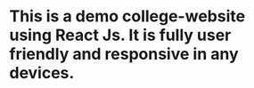 # This is a demo college-website using React Js. It is fully user friendly and responsive in any devices.
